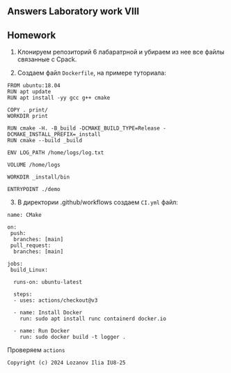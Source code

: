 ## Answers Laboratory work VIII

## Homework

1. Клонируем репозиторий 6 лабаратрной и убираем из нее все файлы связанные с Cpack.

2. Создаем файл `Dockerfile`, на примере туториала:

````
FROM ubuntu:18.04
RUN apt update
RUN apt install -yy gcc g++ cmake

COPY . print/
WORKDIR print

RUN cmake -H. -B_build -DCMAKE_BUILD_TYPE=Release -DCMAKE_INSTALL_PREFIX=_install
RUN cmake --build _build

ENV LOG_PATH /home/logs/log.txt

VOLUME /home/logs

WORKDIR _install/bin

ENTRYPOINT ./demo
````

3. В директории .github/workflows создаем `CI.yml` файл: 
````
name: CMake

on:
 push:
  branches: [main]
 pull_request:
  branches: [main]

jobs: 
 build_Linux:

  runs-on: ubuntu-latest

  steps:
  - uses: actions/checkout@v3

  - name: Install Docker
    run: sudo apt install runc containerd docker.io

  - name: Run Docker
    run: sudo docker build -t logger .

````
Проверяем `actions`
```
Copyright (c) 2024 Lozanov Ilia IU8-25
```
